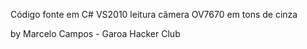 Código fonte em C# VS2010
leitura câmera OV7670 em tons de cinza

by Marcelo Campos - Garoa Hacker Club
